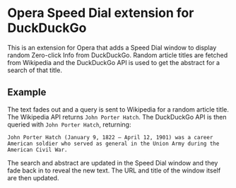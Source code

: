 # Opera Speed Dial extension for DuckDuckGo

This is an extension for Opera that adds a Speed Dial window to display random Zero-click Info from DuckDuckGo. Random article titles are fetched from Wikipedia and the DuckDuckGo API is used to get the abstract for a search of that title.

## Example

The text fades out and a query is sent to Wikipedia for a random article title. The Wikipedia API returns `John Porter Hatch`. The DuckDuckGo API is then queried with `John Porter Hatch`, returning:

	John Porter Hatch (January 9, 1822 – April 12, 1901) was a career American soldier who served as general in the Union Army during the American Civil War.

The search and abstract are updated in the Speed Dial window and they fade back in to reveal the new text. The URL and title of the window itself are then updated.